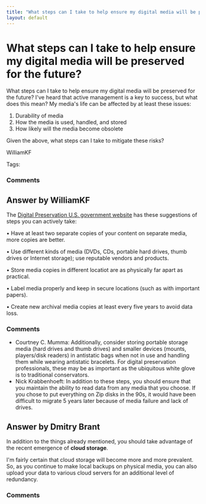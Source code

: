 ```yaml
---
title: "What steps can I take to help ensure my digital media will be preserved for the future?"
layout: default
---
```

What steps can I take to help ensure my digital media will be preserved for the future?
=====================
What steps can I take to help ensure my digital media will be preserved
for the future? I've heard that active management is a key to success,
but what does this mean? My media's life can be affected by at least
these issues:

1.  Durability of media
2.  How the media is used, handled, and stored
3.  How likely will the media become obsolete

Given the above, what steps can I take to mitigate these risks?

WilliamKF

Tags: <future-proofing><durabilty><obsolescence>

### Comments ###


Answer by WilliamKF
----------------
The [Digital Preservation U.S. government
website](http://digitalpreservation.gov/personalarchiving/documents/media_durability.pdf)
has these suggestions of steps you can actively take:

• Have at least two separate copies of your content on separate media,
more copies are better.

• Use different kinds of media (DVDs, CDs, portable hard drives, thumb
drives or Internet storage); use reputable vendors and products.

• Store media copies in different locatiot are as physically far apart
as practical.

• Label media properly and keep in secure locations (such as with
important papers).

• Create new archival media copies at least every five years to avoid
data loss.

### Comments ###
* Courtney C. Mumma: Additionally, consider storing portable storage media (hard drives and
thumb drives) and smaller devices (mounts, players/disk readers) in
antistatic bags when not in use and handling them while wearing
antistatic bracelets. For digital preservation professionals, these may
be as important as the ubiquitous white glove is to traditional
conservators.
* Nick Krabbenhoeft: In addition to these steps, you should ensure that you maintain the
ability to read data from any media that you choose. If you chose to put
everything on Zip disks in the 90s, it would have been difficult to
migrate 5 years later because of media failure and lack of drives.

Answer by Dmitry Brant
----------------
In addition to the things already mentioned, you should take advantage
of the recent emergence of **cloud storage**.

I'm fairly certain that cloud storage will become more and more
prevalent. So, as you continue to make local backups on physical media,
you can also upload your data to various cloud servers for an additional
level of redundancy.

### Comments ###

